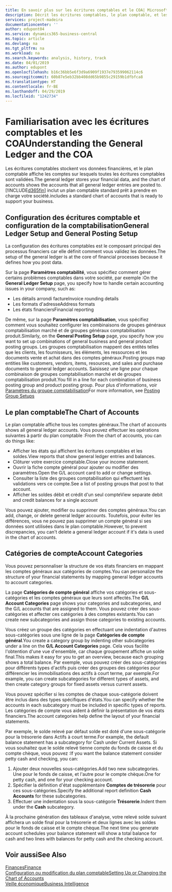```yaml
---
title: En savoir plus sur les écritures comptables et le COA| Microsoft Docs
description: Décrit les écritures comptables, le plan comptable, et les catégories de compte.
services: project-madeira
documentationcenter: ''
author: edupont04
ms.service: dynamics365-business-central
ms.topic: article
ms.devlang: na
ms.tgt_pltfrm: na
ms.workload: na
ms.search.keywords: analysis, history, track
ms.date: 04/01/2019
ms.author: edupont
ms.openlocfilehash: b16c36bb5e6f3d9a6909f1937e793599062114c6
ms.sourcegitcommit: 60b87e5eb32bb408dd65b9855c29159b1dfbfca8
ms.translationtype: HT
ms.contentlocale: fr-BE
ms.lasthandoff: 04/29/2019
ms.locfileid: "1242734"
---
```

# <a name="understanding-the-general-ledger-and-the-coa"></a><span data-ttu-id="9dc67-103">Familiarisation avec les écritures comptables et les COA</span><span class="sxs-lookup"><span data-stu-id="9dc67-103">Understanding the General Ledger and the COA</span></span>
<span data-ttu-id="9dc67-104">Les écritures comptables stockent vos données financières, et le plan comptable affiche les comptes sur lesquels toutes les écritures comptables sont validées.</span><span class="sxs-lookup"><span data-stu-id="9dc67-104">The general ledger stores your financial data, and the chart of accounts shows the accounts that all general ledger entries are posted to.</span></span> [!INCLUDE[d365fin](includes/d365fin_md.md)] <span data-ttu-id="9dc67-105">inclut un plan comptable standard prêt à prendre en charge votre société.</span><span class="sxs-lookup"><span data-stu-id="9dc67-105">includes a standard chart of accounts that is ready to support your business.</span></span>

## <a name="general-ledger-setup-and-general-posting-setup"></a><span data-ttu-id="9dc67-106">Configuration des écritures comptable et configuration de la comptabilisation</span><span class="sxs-lookup"><span data-stu-id="9dc67-106">General Ledger Setup and General Posting Setup</span></span>
<span data-ttu-id="9dc67-107">La configuration des écritures comptables est le composant principal des processus financiers car elle définit comment vous validez les données.</span><span class="sxs-lookup"><span data-stu-id="9dc67-107">The setup of the general ledger is at the core of financial processes because it defines how you post data.</span></span>  

<span data-ttu-id="9dc67-108">Sur la page **Paramètres comptabilité**, vous spécifiez comment gérer certains problèmes comptables dans votre société, par exemple :</span><span class="sxs-lookup"><span data-stu-id="9dc67-108">On the **General Ledger Setup** page, you specify how to handle certain accounting issues in your company, such as:</span></span>  

* <span data-ttu-id="9dc67-109">Les détails arrondi facture</span><span class="sxs-lookup"><span data-stu-id="9dc67-109">Invoice rounding details</span></span>  
* <span data-ttu-id="9dc67-110">Les formats d'adresse</span><span class="sxs-lookup"><span data-stu-id="9dc67-110">Address formats</span></span>  
* <span data-ttu-id="9dc67-111">Les états financiers</span><span class="sxs-lookup"><span data-stu-id="9dc67-111">Financial reporting</span></span>  

<span data-ttu-id="9dc67-112">De même, sur la page **Paramètres comptabilisation**, vous spécifiez comment vous souhaitez configurer les combinaisons de groupes généraux comptabilisation marché et de groupes généraux comptabilisation produit.</span><span class="sxs-lookup"><span data-stu-id="9dc67-112">Similarly, on the **General Posting Setup** page, you specify how you want to set up combinations of general business and general product posting groups.</span></span> <span data-ttu-id="9dc67-113">Les groupes comptabilisation mappent des entités telles que les clients, les fournisseurs, les éléments, les ressources et les documents vente et achat dans des comptes généraux.</span><span class="sxs-lookup"><span data-stu-id="9dc67-113">Posting groups map entities like customers, vendors, items, resources, and sales and purchase documents to general ledger accounts.</span></span> <span data-ttu-id="9dc67-114">Saisissez une ligne pour chaque combinaison de groupes comptabilisation marché et de groupes comptabilisation produit.</span><span class="sxs-lookup"><span data-stu-id="9dc67-114">You fill in a line for each combination of business posting group and product posting group.</span></span> <span data-ttu-id="9dc67-115">Pour plus d'informations, voir [Paramètres du groupe comptabilisation](finance-posting-groups.md)</span><span class="sxs-lookup"><span data-stu-id="9dc67-115">For more information, see [Posting Group Setups](finance-posting-groups.md)</span></span>  

## <a name="the-chart-of-accounts"></a><span data-ttu-id="9dc67-116">Le plan comptable</span><span class="sxs-lookup"><span data-stu-id="9dc67-116">The Chart of Accounts</span></span>
<span data-ttu-id="9dc67-117">Le plan comptable affiche tous les comptes généraux.</span><span class="sxs-lookup"><span data-stu-id="9dc67-117">The chart of accounts shows all general ledger accounts.</span></span> <span data-ttu-id="9dc67-118">Vous pouvez effectuer les opérations suivantes à partir du plan comptable :</span><span class="sxs-lookup"><span data-stu-id="9dc67-118">From the chart of accounts, you can do things like:</span></span>  

* <span data-ttu-id="9dc67-119">Afficher les états qui affichent les écritures comptables et les soldes.</span><span class="sxs-lookup"><span data-stu-id="9dc67-119">View reports that show general ledger entries and balances.</span></span>  
* <span data-ttu-id="9dc67-120">Clôturer votre exercice comptable.</span><span class="sxs-lookup"><span data-stu-id="9dc67-120">Close your income statement.</span></span>  
* <span data-ttu-id="9dc67-121">Ouvrir la fiche compte général pour ajouter ou modifier des paramètres.</span><span class="sxs-lookup"><span data-stu-id="9dc67-121">Open the G/L account card to add or change settings.</span></span>  
* <span data-ttu-id="9dc67-122">Consulter la liste des groupes comptabilisation qui effectuent les validations vers ce compte.</span><span class="sxs-lookup"><span data-stu-id="9dc67-122">See a list of posting groups that post to that account.</span></span>
* <span data-ttu-id="9dc67-123">Afficher les soldes débit et crédit d'un seul compte</span><span class="sxs-lookup"><span data-stu-id="9dc67-123">View separate debit and credit balances for a single account</span></span>  

<span data-ttu-id="9dc67-124">Vous pouvez ajouter, modifier ou supprimer des comptes généraux.</span><span class="sxs-lookup"><span data-stu-id="9dc67-124">You can add, change, or delete general ledger accounts.</span></span> <span data-ttu-id="9dc67-125">Toutefois, pour éviter les différences, vous ne pouvez pas supprimer un compte général si ses données sont utilisées dans le plan comptable.</span><span class="sxs-lookup"><span data-stu-id="9dc67-125">However, to prevent discrepancies, you can't delete a general ledger account if it's data is used in the chart of accounts.</span></span>  

## <a name="account-categories"></a><span data-ttu-id="9dc67-126">Catégories de compte</span><span class="sxs-lookup"><span data-stu-id="9dc67-126">Account Categories</span></span>
<span data-ttu-id="9dc67-127">Vous pouvez personnaliser la structure de vos états financiers en mappant les comptes généraux aux catégories de comptes.</span><span class="sxs-lookup"><span data-stu-id="9dc67-127">You can personalize the structure of your financial statements by mapping general ledger accounts to account categories.</span></span>  

<span data-ttu-id="9dc67-128">La page **Catégories de compte général** affiche vos catégories et sous-catégories et les comptes généraux que leurs sont affectés.</span><span class="sxs-lookup"><span data-stu-id="9dc67-128">The **G/L Account Categories** page shows your categories and subcategories, and the G/L accounts that are assigned to them.</span></span> <span data-ttu-id="9dc67-129">Vous pouvez créer des sous-catégories et affecter ces catégories à des comptes existants.</span><span class="sxs-lookup"><span data-stu-id="9dc67-129">You can create new subcategories and assign those categories to existing accounts.</span></span>  

<span data-ttu-id="9dc67-130">Vous créez un groupe des catégories en effectuant une indentation d'autres sous-catégories sous une ligne de la page **Catégories de compte général**.</span><span class="sxs-lookup"><span data-stu-id="9dc67-130">You create a category group by indenting other subcategories under a line on the **G/L Account Categories** page.</span></span> <span data-ttu-id="9dc67-131">Cela vous facilite l'obtention d'une vue d'ensemble, car chaque groupement affiche un solde final.</span><span class="sxs-lookup"><span data-stu-id="9dc67-131">This makes it easy for you to get an overview, because each grouping shows a total balance.</span></span> <span data-ttu-id="9dc67-132">Par exemple, vous pouvez créer des sous-catégories pour différents types d'actifs puis créer des groupes des catégories pour différencier les immobilisations des actifs à court terme, par exemple.</span><span class="sxs-lookup"><span data-stu-id="9dc67-132">For example, you can create subcategories for different types of assets, and then create category groups for fixed assets versus current assets.</span></span>  

<span data-ttu-id="9dc67-133">Vous pouvez spécifier si les comptes de chaque sous-catégorie doivent être inclus dans des types spécifiques d'états.</span><span class="sxs-lookup"><span data-stu-id="9dc67-133">You can specify whether the accounts in each subcategory must be included in specific types of reports.</span></span> <span data-ttu-id="9dc67-134">Les catégories de compte vous aident à définir la présentation de vos états financiers.</span><span class="sxs-lookup"><span data-stu-id="9dc67-134">The account categories help define the layout of your financial statements.</span></span>  

<span data-ttu-id="9dc67-135">Par exemple, le solde relevé par défaut solde est doté d'une sous-catégorie pour la trésorerie dans Actifs à court terme.</span><span class="sxs-lookup"><span data-stu-id="9dc67-135">For example, the default balance statement has a subcategory for Cash under Current Assets.</span></span> <span data-ttu-id="9dc67-136">Si vous souhaitez que le solde relevé tienne compte du fonds de caisse et du compte chèque, vous pouvez :</span><span class="sxs-lookup"><span data-stu-id="9dc67-136">If you want the balance statement consider petty cash and checking, you can:</span></span>  

1. <span data-ttu-id="9dc67-137">Ajouter deux nouvelles sous-catégories.</span><span class="sxs-lookup"><span data-stu-id="9dc67-137">Add two new subcategories.</span></span> <span data-ttu-id="9dc67-138">Une pour le fonds de caisse, et l'autre pour le compte chèque.</span><span class="sxs-lookup"><span data-stu-id="9dc67-138">One for petty cash, and one for your checking account.</span></span>  
2. <span data-ttu-id="9dc67-139">Spécifier la définition d'état supplémentaire **Comptes de trésorerie** pour ces sous-catégories.</span><span class="sxs-lookup"><span data-stu-id="9dc67-139">Specify the additional report definition **Cash Accounts** for these subcategories.</span></span>  
3. <span data-ttu-id="9dc67-140">Effectuer une indentation sous la sous-catégorie **Trésorerie**.</span><span class="sxs-lookup"><span data-stu-id="9dc67-140">Indent them under the **Cash** subcategory.</span></span>  

<span data-ttu-id="9dc67-141">À la prochaine génération des tableaux d'analyse, votre relevé solde suivant affichera un solde final pour la trésorerie et deux lignes avec les soldes pour le fonds de caisse et le compte chèque.</span><span class="sxs-lookup"><span data-stu-id="9dc67-141">The next time you generate account schedules your balance statement will show a total balance for cash and two lines with balances for petty cash and the checking account.</span></span>  

## <a name="see-also"></a><span data-ttu-id="9dc67-142">Voir aussi</span><span class="sxs-lookup"><span data-stu-id="9dc67-142">See Also</span></span>
[<span data-ttu-id="9dc67-143">Finances</span><span class="sxs-lookup"><span data-stu-id="9dc67-143">Finance</span></span>](finance.md)  
[<span data-ttu-id="9dc67-144">Configuration ou modification du plan comptable</span><span class="sxs-lookup"><span data-stu-id="9dc67-144">Setting Up or Changing the Chart of Accounts</span></span>](finance-setup-chart-accounts.md)  
[<span data-ttu-id="9dc67-145">Veille économique</span><span class="sxs-lookup"><span data-stu-id="9dc67-145">Business Intelligence</span></span>](bi.md)  
